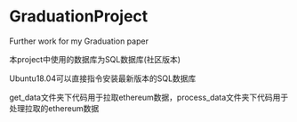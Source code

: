 # GraduationProject
Further work for my Graduation paper

本project中使用的数据库为SQL数据库(社区版本)

Ubuntu18.04可以直接指令安装最新版本的SQL数据库

get_data文件夹下代码用于拉取ethereum数据，process_data文件夹下代码用于处理拉取的ethereum数据